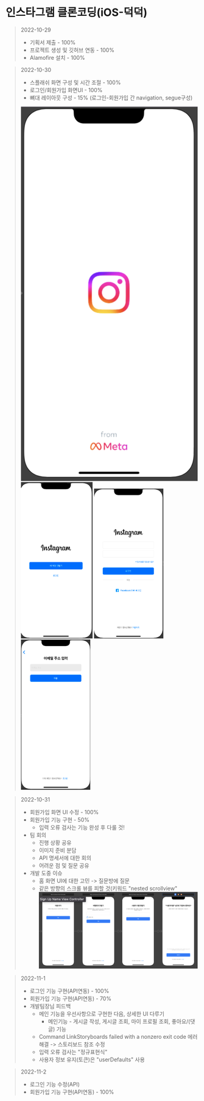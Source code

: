 # 인스타그램 클론코딩(iOS-덕덕)
> 2022-10-29 
>   * 기획서 제출 - 100%
>   * 프로젝트 생성 및 깃허브 연동 - 100%
>   * Alamofire 설치 - 100%

> 2022-10-30 
>   * 스플래쉬 화면 구성 및 시간 조절 - 100%
>   * 로그인/회원가입 화면UI - 100%
>   * 뼈대 레이아웃 구성 - 15% (로그인-회원가입 간 navigation, segue구성)
>   
>   ![1030_splash](github/1030_splash.png) ![1030_main](github/1030_main.png) ![1030_signIn](github/1030_signIn.png) ![1030_signUp](github/1030_signUp.png) 

> 2022-10-31
>   * 회원가입 화면 UI 수정 - 100%
>   * 회원가입 기능 구현 - 50% 
>     * 입력 오류 검사는 기능 완성 후 다룰 것!
>   * 팀 회의 
>     * 진행 상황 공유 
>     * 이미지 준비 분담
>     * API 명세서에 대한 회의 
>     * 어려운 점 및 질문 공유
>   * 개발 도중 이슈
>     * 홈 화면 UI에 대한 고민 -> 질문방에 질문
>     * 같은 방향의 스크롤 뷰를 피할 것(키워드 "nested scrollview"
>   ![1031_signUp](github/1031_signUp.png)

> 2022-11-1
>   * 로그인 기능 구현(API연동) - 100%
>   * 회원가입 기능 구현(API연동) - 70%
>   * 개발팀장님 피드백
>     * 메인 기능을 우선사항으로 구현한 다음, 상세한 UI 다루기
>       * 메인기능 - 게시글 작성, 게시글 조회, 마이 프로필 조회, 좋아요/(댓글) 기능
>     * Command LinkStoryboards failed with a nonzero exit code 에러 해결 -> 스토리보드 참조 수정
>     * 입력 오류 검사는 "정규표현식"
>     * 사용자 정보 유지(토큰)은 "userDefaults" 사용

> 2022-11-2
>   - 로그인 기능 수정(API) 
>   - 회원가입 기능 구현(API연동) - 100%
